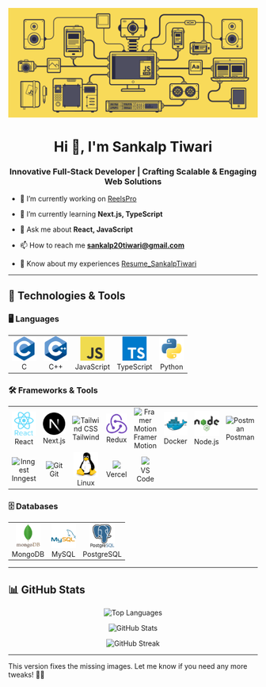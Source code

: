 ![MasterHead](https://raw.githubusercontent.com/muhammadnurulahsan/muhammadnurulahsan/main/ahsan.gif)

<h1 align="center">Hi 👋, I'm Sankalp Tiwari</h1>
<h3 align="center">Innovative Full-Stack Developer | Crafting Scalable & Engaging Web Solutions</h3>


- 🔭 I’m currently working on [ReelsPro](https://reelspro-phi.vercel.app/)

- 🌱 I’m currently learning **Next.js, TypeScript**

- 💬 Ask me about **React, JavaScript**

- 📫 How to reach me **sankalp20tiwari@gmail.com**

- 📄 Know about my experiences [Resume_SankalpTiwari](https://drive.google.com/file/d/1hEy6QVJaj1bOeNT0m-qScR3KrEbJuPOJ/view?usp=drive_link)

---

## 🚀 Technologies & Tools  

### 🖥️ Languages  
<table>
  <tr>
    <td align="center"><img src="https://raw.githubusercontent.com/devicons/devicon/master/icons/c/c-original.svg" alt="C" width="50"/><br>C</td>
    <td align="center"><img src="https://raw.githubusercontent.com/devicons/devicon/master/icons/cplusplus/cplusplus-original.svg" alt="C++" width="50"/><br>C++</td>
    <td align="center"><img src="https://raw.githubusercontent.com/devicons/devicon/master/icons/javascript/javascript-original.svg" alt="JavaScript" width="50"/><br>JavaScript</td>
    <td align="center"><img src="https://raw.githubusercontent.com/devicons/devicon/master/icons/typescript/typescript-original.svg" alt="TypeScript" width="50"/><br>TypeScript</td>
    <td align="center"><img src="https://raw.githubusercontent.com/devicons/devicon/master/icons/python/python-original.svg" alt="Python" width="50"/><br>Python</td>
  </tr>
</table>

### 🛠️ Frameworks & Tools  
<table>
  <tr>
    <td align="center"><img src="https://raw.githubusercontent.com/devicons/devicon/master/icons/react/react-original-wordmark.svg" alt="React" width="50"/><br>React</td>
    <td align="center"><img src="https://raw.githubusercontent.com/devicons/devicon/master/icons/nextjs/nextjs-original.svg" alt="Next.js" width="50"/><br>Next.js</td>
    <td align="center"><img src="https://www.vectorlogo.zone/logos/tailwindcss/tailwindcss-icon.svg" alt="Tailwind CSS" width="50"/><br>Tailwind</td>
    <td align="center"><img src="https://raw.githubusercontent.com/devicons/devicon/master/icons/redux/redux-original.svg" alt="Redux" width="50"/><br>Redux</td>
    <td align="center"><img src="https://cdn.worldvectorlogo.com/logos/framer-motion.svg" alt="Framer Motion" width="50"/><br>Framer Motion</td>
     <td align="center"><img src="https://raw.githubusercontent.com/devicons/devicon/master/icons/docker/docker-original.svg" alt="Docker" width="50"/><br>Docker</td>
     <td align="center"><img src="https://raw.githubusercontent.com/devicons/devicon/master/icons/nodejs/nodejs-original-wordmark.svg" alt="Node.js" width="50"/><br>Node.js</td>
     <td align="center"><img src="https://www.vectorlogo.zone/logos/getpostman/getpostman-icon.svg" alt="Postman" width="50"/><br>Postman</td>
    <td align="center"><img src="https://cdn.jsdelivr.net/gh/devicons/devicon@latest/icons/appwrite/appwrite-original.svg" /><br>Appwrite</td>
    <td align="center"><img src="https://media.licdn.com/dms/image/v2/D4D0BAQHKPJgeFlB8Tw/company-logo_200_200/company-logo_200_200/0/1719255648138/arcjet_logo?e=2147483647&v=beta&t=ks2wTbRXTk0t9Fj-2KOkN5qw6FezoiAILZDz0jpGxBY" alt="Arcjet" width="50"/><br>Arcjet</td>
  </tr>
  <tr>
     <td align="center"><img src="https://inngest.com/favicon.ico" alt="Inngest" width="50"/><br>Inngest</td>
    <td align="center"><img src="https://www.vectorlogo.zone/logos/git-scm/git-scm-icon.svg" alt="Git" width="50"/><br>Git</td>
    <td align="center"><img src="https://raw.githubusercontent.com/devicons/devicon/master/icons/linux/linux-original.svg" alt="Linux" width="50"/><br>Linux</td>
    <td align="center"><img src="https://cdn.jsdelivr.net/gh/devicons/devicon@latest/icons/vercel/vercel-original.svg" width= "50"/><br>Vercel</td>
    <td align="center"><img src="https://cdn.jsdelivr.net/gh/devicons/devicon@latest/icons/vscode/vscode-original.svg" width= "50"/><br>VS Code</td>
  </tr>
    
</table>

### 🗄️ Databases  
<table>
  <tr>
    <td align="center"><img src="https://raw.githubusercontent.com/devicons/devicon/master/icons/mongodb/mongodb-original-wordmark.svg" alt="MongoDB" width="50"/><br>MongoDB</td>
    <td align="center"><img src="https://raw.githubusercontent.com/devicons/devicon/master/icons/mysql/mysql-original-wordmark.svg" alt="MySQL" width="50"/><br>MySQL</td>
    <td align="center"><img src="https://raw.githubusercontent.com/devicons/devicon/master/icons/postgresql/postgresql-original-wordmark.svg" alt="PostgreSQL" width="50"/><br>PostgreSQL</td>
  </tr>
</table>

---

## 📊 GitHub Stats  

<p align="center">
  <img src="https://github-readme-stats.vercel.app/api/top-langs?username=sankalp20tiwari&show_icons=true&locale=en&layout=compact&theme=dark" alt="Top Languages" />
</p>

<p align="center">
  <img src="https://github-readme-stats.vercel.app/api?username=sankalp20tiwari&show_icons=true&locale=en&theme=dark" alt="GitHub Stats" />
</p>

<p align="center">
  <img src="https://github-readme-streak-stats.herokuapp.com/?user=sankalp20tiwari&theme=dark" alt="GitHub Streak" />
</p>

---

This version fixes the missing images. Let me know if you need any more tweaks! 🚀🔥






